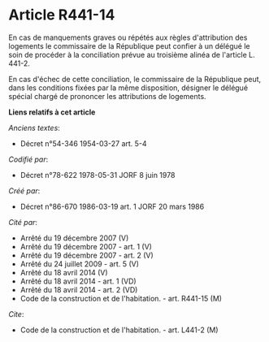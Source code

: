 # Article R441-14

En cas de manquements graves ou répétés aux règles d'attribution des logements le commissaire de la République peut confier à
un délégué le soin de procéder à la conciliation prévue au troisième alinéa de l'article L. 441-2.

En cas d'échec de cette conciliation, le commissaire de la République peut, dans les conditions fixées par la même
disposition, désigner le délégué spécial chargé de prononcer les attributions de logements.

**Liens relatifs à cet article**

_Anciens textes_:

  - Décret n°54-346 1954-03-27 art. 5-4

_Codifié par_:

  - Décret n°78-622 1978-05-31 JORF 8 juin 1978

_Créé par_:

  - Décret n°86-670 1986-03-19 art. 1 JORF 20 mars 1986

_Cité par_:

  - Arrêté du 19 décembre 2007 (V)
  - Arrêté du 19 décembre 2007 - art. 1 (V)
  - Arrêté du 19 décembre 2007 - art. 2 (V)
  - Arrêté du 24 juillet 2009 - art. 5 (V)
  - Arrêté du 18 avril 2014 (V)
  - Arrêté du 18 avril 2014 - art. 1 (VD)
  - Arrêté du 18 avril 2014 - art. 2 (VD)
  - Code de la construction et de l'habitation. - art. R441-15 (M)

_Cite_:

  - Code de la construction et de l'habitation. - art. L441-2 (M)
